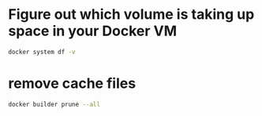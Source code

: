 # Figure out which volume is taking up space in your Docker VM
```bash
docker system df -v
```
# remove cache files
```bash
docker builder prune --all
```

